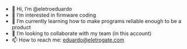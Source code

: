 - 👋 Hi, I’m @eletroeduardo
- 👀 I’m interested in firmware coding
- 🌱 I’m currently learning how to make programs reliable enough to be a product
- 💞️ I’m looking to collaborate with my team (in this account)
- 📫 How to reach me: eduardo@eletrogate.com

<!---
eletroeduardo/eletroeduardo is a ✨ special ✨ repository because its `README.md` (this file) appears on your GitHub profile.
You can click the Preview link to take a look at your changes.
--->
